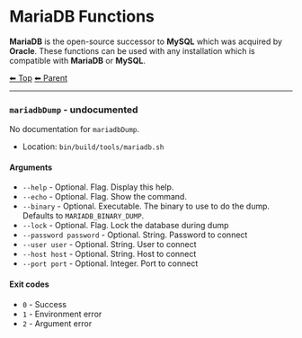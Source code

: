 # MariaDB Functions

**MariaDB** is the open-source successor to **MySQL** which was acquired by **Oracle**. These functions can be used with any installation which is compatible with **MariaDB** or **MySQL**.

<!-- TEMPLATE header 2 -->
[⬅ Top](index.md) [⬅ Parent ](../index.md)
<hr />

### `mariadbDump` - undocumented

No documentation for `mariadbDump`.

- Location: `bin/build/tools/mariadb.sh`

#### Arguments

- `--help` - Optional. Flag. Display this help.
- `--echo` - Optional. Flag. Show the command.
- `--binary` - Optional. Executable. The binary to use to do the dump. Defaults to `MARIADB_BINARY_DUMP`.
- `--lock` - Optional. Flag. Lock the database during dump
- `--password password` - Optional. String. Password to connect
- `--user user` - Optional. String. User to connect
- `--host host` - Optional. String. Host to connect
- `--port port` - Optional. Integer. Port to connect

#### Exit codes

- `0` - Success
- `1` - Environment error
- `2` - Argument error
